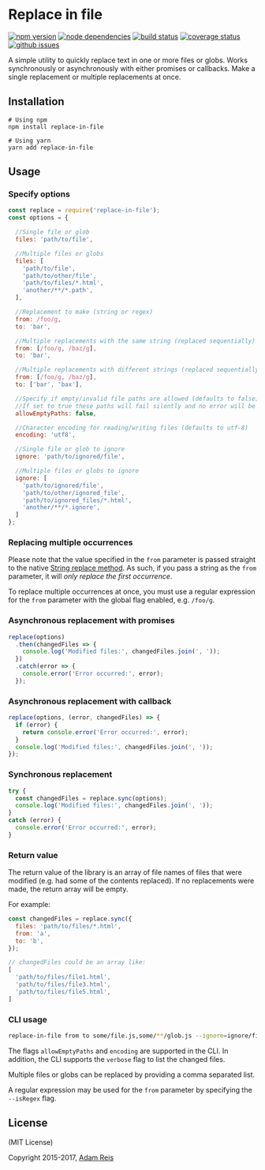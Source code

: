 # Replace in file

[![npm version](https://img.shields.io/npm/v/replace-in-file.svg)](https://www.npmjs.com/package/replace-in-file)
[![node dependencies](https://david-dm.org/adamreisnz/replace-in-file.svg)](https://david-dm.org/adamreisnz/replace-in-file)
[![build status](https://travis-ci.org/adamreisnz/replace-in-file.svg?branch=master)](https://travis-ci.org/adamreisnz/replace-in-file)
[![coverage status](https://coveralls.io/repos/github/adamreisnz/replace-in-file/badge.svg?branch=master)](https://coveralls.io/github/adamreisnz/replace-in-file?branch=master)
[![github issues](https://img.shields.io/github/issues/adamreisnz/replace-in-file.svg)](https://github.com/adamreisnz/replace-in-file/issues)

A simple utility to quickly replace text in one or more files or globs. Works synchronously or asynchronously with either promises or callbacks. Make a single replacement or multiple replacements at once.

## Installation
```shell
# Using npm
npm install replace-in-file

# Using yarn
yarn add replace-in-file
```

## Usage

### Specify options

```js
const replace = require('replace-in-file');
const options = {

  //Single file or glob
  files: 'path/to/file',

  //Multiple files or globs
  files: [
    'path/to/file',
    'path/to/other/file',
    'path/to/files/*.html',
    'another/**/*.path',
  ],

  //Replacement to make (string or regex)
  from: /foo/g,
  to: 'bar',

  //Multiple replacements with the same string (replaced sequentially)
  from: [/foo/g, /baz/g],
  to: 'bar',

  //Multiple replacements with different strings (replaced sequentially)
  from: [/foo/g, /baz/g],
  to: ['bar', 'bax'],

  //Specify if empty/invalid file paths are allowed (defaults to false)
  //If set to true these paths will fail silently and no error will be thrown.
  allowEmptyPaths: false,

  //Character encoding for reading/writing files (defaults to utf-8)
  encoding: 'utf8',

  //Single file or glob to ignore
  ignore: 'path/to/ignored/file',

  //Multiple files or globs to ignore
  ignore: [
    'path/to/ignored/file',
    'path/to/other/ignored_file',
    'path/to/ignored_files/*.html',
    'another/**/*.ignore',
  ]
};
```

### Replacing multiple occurrences
Please note that the value specified in the `from` parameter is passed straight to the native [String replace method](https://developer.mozilla.org/en-US/docs/Web/JavaScript/Reference/Global_Objects/String/replace). As such, if you pass a string as the `from` parameter, it will _only replace the first occurrence_.

To replace multiple occurrences at once, you must use a regular expression for the `from` parameter with the global flag enabled, e.g. `/foo/g`.

### Asynchronous replacement with promises

```js
replace(options)
  .then(changedFiles => {
    console.log('Modified files:', changedFiles.join(', '));
  })
  .catch(error => {
    console.error('Error occurred:', error);
  });
```

### Asynchronous replacement with callback

```js
replace(options, (error, changedFiles) => {
  if (error) {
    return console.error('Error occurred:', error);
  }
  console.log('Modified files:', changedFiles.join(', '));
});
```

### Synchronous replacement

```js
try {
  const changedFiles = replace.sync(options);
  console.log('Modified files:', changedFiles.join(', '));
}
catch (error) {
  console.error('Error occurred:', error);
}
```

### Return value

The return value of the library is an array of file names of files that were modified (e.g.
had some of the contents replaced). If no replacements were made, the return array will be empty.

For example:

```js
const changedFiles = replace.sync({
  files: 'path/to/files/*.html',
  from: 'a',
  to: 'b',
});

// changedFiles could be an array like:
[
  'path/to/files/file1.html',
  'path/to/files/file3.html',
  'path/to/files/file5.html',
]
```

### CLI usage

```sh
replace-in-file from to some/file.js,some/**/glob.js --ignore=ignore/files.js,ignore/**/glob.js [--isRegex]
```

The flags `allowEmptyPaths` and `encoding` are supported in the CLI.
In addition, the CLI supports the `verbose` flag to list the changed files.

Multiple files or globs can be replaced by providing a comma separated list.

A regular expression may be used for the `from` parameter by specifying the `--isRegex` flag.

## License
(MIT License)

Copyright 2015-2017, [Adam Reis](https://adam.reis.nz)
